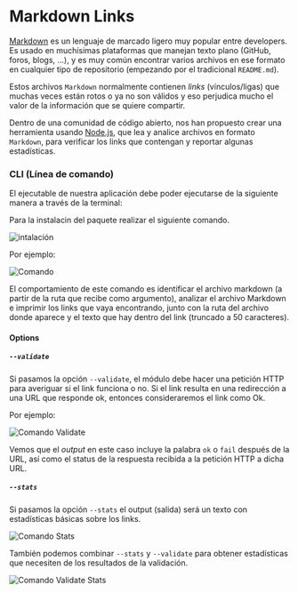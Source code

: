 # Markdown Links

[Markdown](https://es.wikipedia.org/wiki/Markdown) es un lenguaje de marcado
ligero muy popular entre developers. Es usado en muchísimas plataformas que
manejan texto plano (GitHub, foros, blogs, ...), y es muy común
encontrar varios archivos en ese formato en cualquier tipo de repositorio
(empezando por el tradicional `README.md`).

Estos archivos `Markdown` normalmente contienen _links_ (vínculos/ligas) que
muchas veces están rotos o ya no son válidos y eso perjudica mucho el valor de
la información que se quiere compartir.

Dentro de una comunidad de código abierto, nos han propuesto crear una
herramienta usando [Node.js](https://nodejs.org/), que lea y analice archivos
en formato `Markdown`, para verificar los links que contengan y reportar
algunas estadísticas.

### CLI (Línea de comando)

El ejecutable de nuestra aplicación debe poder ejecutarse de la siguiente
manera a través de la terminal:

Para la instalacin del paquete realizar el siguiente comando.

![intalación](https://scontent.flim15-2.fna.fbcdn.net/v/t1.15752-9/40337148_295654604575946_1756004216557535232_n.jpg?_nc_cat=0&oh=fe5f5ba47f416557c6f0a0ed20bb6802&oe=5BF577AE)

Por ejemplo:

![Comando](https://scontent.flim15-2.fna.fbcdn.net/v/t1.15752-9/40291367_291476788317558_6832892118638264320_n.jpg?_nc_cat=0&oh=97261c378ee9def6892ff2489f234518&oe=5C000A93)


El comportamiento de este comando es identificar el archivo markdown (a partir de la ruta que recibe como
argumento), analizar el archivo Markdown e imprimir los links que vaya
encontrando, junto con la ruta del archivo donde aparece y el texto
que hay dentro del link (truncado a 50 caracteres).


#### Options

##### `--validate`

Si pasamos la opción `--validate`, el módulo debe hacer una petición HTTP para
averiguar si el link funciona o no. Si el link resulta en una redirección a una
URL que responde ok, entonces consideraremos el link como Ok.

Por ejemplo:

![Comando Validate ](https://scontent.flim15-2.fna.fbcdn.net/v/t1.15752-9/40310617_304931830282025_8250143593021308928_n.jpg?_nc_cat=0&oh=caaaf4be900a1f12b59d9ceb0bd5043d&oe=5C037131)


Vemos que el _output_ en este caso incluye la palabra `ok` o `fail` después de
la URL, así como el status de la respuesta recibida a la petición HTTP a dicha
URL.

##### `--stats`

Si pasamos la opción `--stats` el output (salida) será un texto con estadísticas
básicas sobre los links.

![Comando Stats ](https://scontent.flim15-2.fna.fbcdn.net/v/t1.15752-9/40321055_331904064218281_8763260045929480192_n.jpg?_nc_cat=0&oh=629ae9d50335dee7d9522b7b795e2698&oe=5BFD48A1)

También podemos combinar `--stats` y `--validate` para obtener estadísticas que
necesiten de los resultados de la validación.

![Comando Validate Stats](https://scontent.flim15-2.fna.fbcdn.net/v/t1.15752-9/40361859_455029035017455_8726487175891255296_n.jpg?_nc_cat=0&oh=81f86e1630ff7c2b0cbb9040872a3e29&oe=5BFEC9BE)


